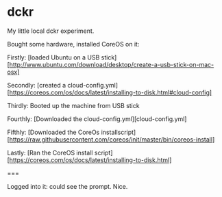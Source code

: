 # dckr

My little local dckr experiment.

Bought some hardware, installed CoreOS on it:

Firstly: [loaded Ubuntu on a USB stick][http://www.ubuntu.com/download/desktop/create-a-usb-stick-on-mac-osx]

Secondly: [created a cloud-config.yml][https://coreos.com/os/docs/latest/installing-to-disk.html#cloud-config]

Thirdly: Booted up the machine from USB stick

Fourthly: [Downloaded the cloud-config.yml][cloud-config.yml]

Fifthly: [Downloaded the CoreOs installscript][https://raw.githubusercontent.com/coreos/init/master/bin/coreos-install]

Lastly: [Ran the CoreOS install script][https://coreos.com/os/docs/latest/installing-to-disk.html]

===

Logged into it: could see the prompt. Nice.